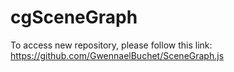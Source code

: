 cgSceneGraph
============

To access new repository, please follow this link: 
https://github.com/GwennaelBuchet/SceneGraph.js
